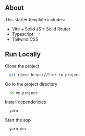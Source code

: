
## About

This starter template includes:
- Vite + Solid JS + Solid Router
- Typescript
- Tailwind CSS


## Run Locally

Clone the project

```bash
  git clone https://link-to-project
```

Go to the project directory

```bash
  cd my-project
```

Install dependencies

```bash
  yarn
```

Start the app

```bash
  yarn dev
```

